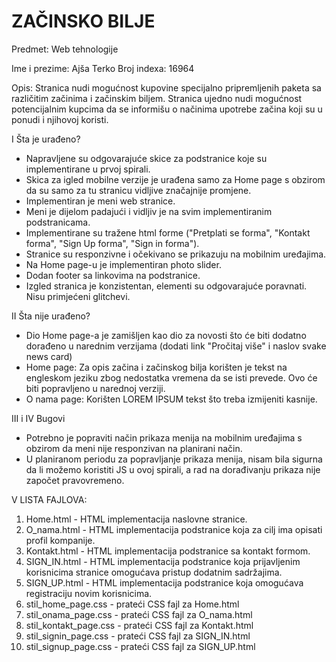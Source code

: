 # ZAČINSKO BILJE

Predmet: Web tehnologije

Ime i prezime: Ajša Terko
Broj indexa: 16964

Opis: Stranica nudi mogućnost kupovine specijalno pripremljenih paketa sa različitim začinima i začinskim biljem.
Stranica ujedno nudi mogućnost potencijalnim kupcima da se informišu o načinima upotrebe začina koji su u ponudi i njihovoj koristi. 

I Šta je urađeno?
- Napravljene su odgovarajuće skice za podstranice koje su implementirane u prvoj spirali. 
- Skica za igled mobilne verzije je urađena samo za Home page s obzirom da su samo za tu stranicu vidljive značajnije promjene. 
- Implementiran je meni web stranice. 
- Meni je dijelom padajući i vidljiv je na svim implementiranim podstranicama.  
- Implementirane su tražene html forme ("Pretplati se forma", "Kontakt forma", "Sign Up forma", "Sign in forma"). 
- Stranice su responzivne i očekivano se prikazuju na mobilnim uređajima. 
- Na Home page-u je implementiran photo slider. 
- Dodan footer sa linkovima na podstranice. 
- Izgled stranica je konzistentan, elementi su odgovarajuće poravnati. Nisu primjećeni glitchevi.

II Šta nije urađeno?
- Dio Home page-a je zamišljen kao dio za novosti što će biti dodatno dorađeno u narednim verzijama (dodati link "Pročitaj više" i naslov svake news card)
- Home page: Za opis začina i začinskog bilja korišten je tekst na engleskom jeziku zbog nedostatka vremena da se isti prevede. Ovo će biti popravljeno u narednoj verziji.
- O nama page: Korišten LOREM IPSUM tekst što treba izmijeniti kasnije. 

III i IV Bugovi
- Potrebno je popraviti način prikaza menija na mobilnim uređajima s obzirom da meni nije responzivan na planirani način. 
- U planiranom periodu za popravljanje prikaza menija, nisam bila sigurna da li možemo koristiti JS u ovoj spirali, a rad na dorađivanju prikaza nije započet pravovremeno.

V LISTA FAJLOVA:
01. Home.html - HTML implementacija naslovne stranice.
02. O_nama.html - HTML implementacija podstranice koja za cilj ima opisati profil kompanije.
03. Kontakt.html - HTML implementacija podstranice sa kontakt formom.
04. SIGN_IN.html - HTML implementacija podstranice koja prijavljenim korisnicima stranice omogućava pristup dodatnim sadržajima.
05. SIGN_UP.html - HTML implementacija podstranice koja omogućava registraciju novim korisnicima.
06. stil_home_page.css - prateći CSS fajl za Home.html
07. stil_onama_page.css - prateći CSS fajl za O_nama.html
08. stil_kontakt_page.css - prateći CSS fajl za Kontakt.html
09. stil_signin_page.css - prateći CSS fajl za SIGN_IN.html
10. stil_signup_page.css - prateći CSS fajl za SIGN_UP.html
